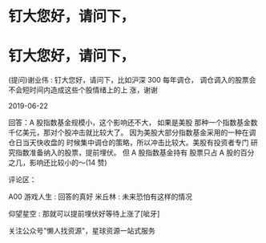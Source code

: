 # 钉大您好，请问下，

# 钉大您好，请问下，

(提问)谢业伟 : 钉大您好，请问下，比如沪深 300 每年调仓， 调仓调入的股票会不会短时间内造成这些个股情绪上的上 涨，谢谢

2019-06-22

回答：A 股指数基金规模小，这个影响还不大， 如果是美股 那种一个指数基金数千亿美元，那对个股冲击就比较大了。 因为美股大部分指数基金采用的一种在调仓日当天快收盘的 时候集中调仓的策略，所以冲击比较大。美股有投资者专门 研究指数准备纳入的股票，提前埋伏。 但 A 股指数基金持有 股票只占 A 股的百分之几，影响还比较小的～(14 赞)

评论区：

A00 游戏人生 : 回答的真好 米丘林 : 未来恐怕有这样的情况

仰望星空 : 那就可以提前埋伏好等待上涨了[呲牙]

关注公众号"懒人找资源"，星球资源一站式服务